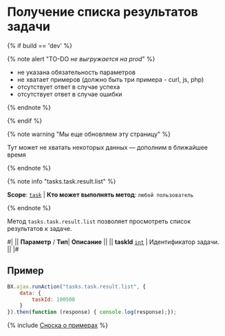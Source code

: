 # Получение списка результатов задачи

{% if build == 'dev' %}

{% note alert "TO-DO _не выгружается на prod_" %}

- не указана обязательность параметров
- не хватает примеров (должно быть три примера - curl, js, php)
- отсутствует ответ в случае успеха
- отсутствует ответ в случае ошибки

{% endnote %}

{% endif %}

{% note warning "Мы еще обновляем эту страницу" %}

Тут может не хватать некоторых данных — дополним в ближайшее время

{% endnote %}

{% note info "tasks.task.result.list" %}

**Scope**: [`task`](../../scopes/permissions.md) | **Кто может выполнять метод**: `любой пользователь`

{% endnote %}

Метод `tasks.task.result.list` позволяет просмотреть список результатов к задаче.

#|
|| **Параметр** / **Тип**| **Описание** ||
|| **taskId**
[`int`](../../data-types.md) | Идентификатор задачи. ||
|#

## Пример

```js
BX.ajax.runAction("tasks.task.result.list", {
    data: {
        taskId: 100500
    }
}).then(function (response) { console.log(response);});
```

{% include [Сноска о примерах](../../../_includes/examples.md) %}